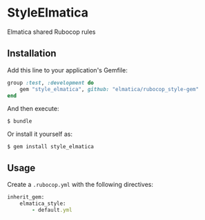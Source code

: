 # StyleElmatica

Elmatica shared Rubocop rules

## Installation

Add this line to your application's Gemfile:

```ruby
group :test, :development do
    gem "style_elmatica", github: "elmatica/rubocop_style-gem"
end
```

And then execute:

    $ bundle

Or install it yourself as:

    $ gem install style_elmatica

## Usage

Create a `.rubocop.yml` with the following directives:

```ruby
inherit_gem:
    elmatica_style:
        - default.yml
```
